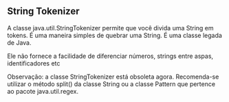 ## String Tokenizer

A classe java.util.StringTokenizer permite que você divida uma String em tokens. É uma maneira simples de quebrar uma String. É uma classe legada de Java.

Ele não fornece a facilidade de diferenciar números, strings entre aspas, identificadores etc


Observação: a classe StringTokenizer está obsoleta agora. Recomenda-se utilizar o método split() da classe String ou a classe Pattern que pertence ao pacote java.util.regex.